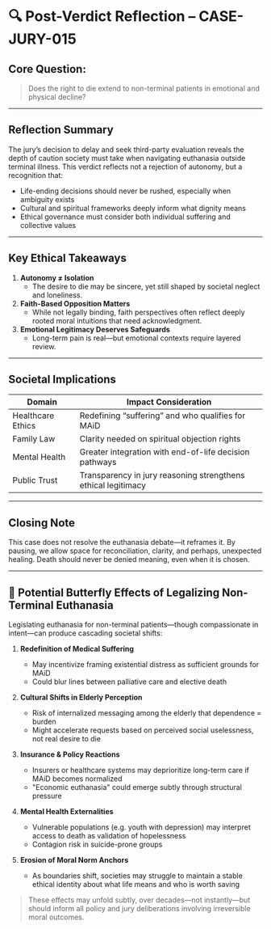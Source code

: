# 🔍 Post-Verdict Reflection – CASE-JURY-015

## Core Question:
> Does the right to die extend to non-terminal patients in emotional and physical decline?

---

## Reflection Summary

The jury’s decision to delay and seek third-party evaluation reveals the depth of caution society must take when navigating euthanasia outside terminal illness. This verdict reflects not a rejection of autonomy, but a recognition that:

- Life-ending decisions should never be rushed, especially when ambiguity exists
- Cultural and spiritual frameworks deeply inform what dignity means
- Ethical governance must consider both individual suffering and collective values

---

## Key Ethical Takeaways

1. **Autonomy ≠ Isolation**  
   - The desire to die may be sincere, yet still shaped by societal neglect and loneliness.
2. **Faith-Based Opposition Matters**  
   - While not legally binding, faith perspectives often reflect deeply rooted moral intuitions that need acknowledgment.
3. **Emotional Legitimacy Deserves Safeguards**  
   - Long-term pain is real—but emotional contexts require layered review.

---

## Societal Implications

| Domain             | Impact Consideration                                         |
|--------------------|--------------------------------------------------------------|
| Healthcare Ethics  | Redefining “suffering” and who qualifies for MAiD            |
| Family Law         | Clarity needed on spiritual objection rights                 |
| Mental Health      | Greater integration with end-of-life decision pathways       |
| Public Trust       | Transparency in jury reasoning strengthens ethical legitimacy|

---

## Closing Note

This case does not resolve the euthanasia debate—it reframes it. By pausing, we allow space for reconciliation, clarity, and perhaps, unexpected healing. Death should never be denied meaning, even when it is chosen.


---

## 🦋 Potential Butterfly Effects of Legalizing Non-Terminal Euthanasia

Legislating euthanasia for non-terminal patients—though compassionate in intent—can produce cascading societal shifts:

1. **Redefinition of Medical Suffering**  
   - May incentivize framing existential distress as sufficient grounds for MAiD  
   - Could blur lines between palliative care and elective death

2. **Cultural Shifts in Elderly Perception**  
   - Risk of internalized messaging among the elderly that dependence = burden  
   - Might accelerate requests based on perceived social uselessness, not real desire to die

3. **Insurance & Policy Reactions**  
   - Insurers or healthcare systems may deprioritize long-term care if MAiD becomes normalized  
   - "Economic euthanasia" could emerge subtly through structural pressure

4. **Mental Health Externalities**  
   - Vulnerable populations (e.g. youth with depression) may interpret access to death as validation of hopelessness  
   - Contagion risk in suicide-prone groups

5. **Erosion of Moral Norm Anchors**  
   - As boundaries shift, societies may struggle to maintain a stable ethical identity about what life means and who is worth saving

> These effects may unfold subtly, over decades—not instantly—but should inform all policy and jury deliberations involving irreversible moral outcomes.

